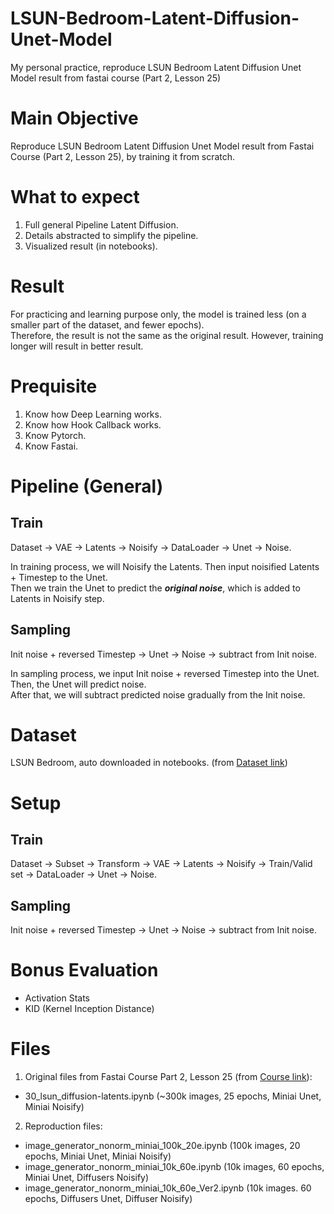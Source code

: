 # LSUN-Bedroom-Latent-Diffusion-Unet-Model
My personal practice, reproduce LSUN Bedroom Latent Diffusion Unet Model result from fastai course (Part 2, Lesson 25)

# Main Objective  
Reproduce LSUN Bedroom Latent Diffusion Unet Model result from Fastai Course (Part 2, Lesson 25), by training it from scratch.  

# What to expect  
1. Full general Pipeline Latent Diffusion.  
2. Details abstracted to simplify the pipeline.  
3. Visualized result (in notebooks).  

# Result
For practicing and learning purpose only, the model is trained less (on a smaller part of the dataset, and fewer epochs).  
Therefore, the result is not the same as the original result. However, training longer will result in better result.  

# Prequisite  
1. Know how Deep Learning works.  
2. Know how Hook Callback works.  
3. Know Pytorch.  
4. Know Fastai.  

# Pipeline (General)
## Train  
Dataset -> VAE -> Latents -> Noisify -> DataLoader -> Unet -> Noise.  

In training process, we will Noisify the Latents. 
Then input noisified Latents + Timestep to the Unet.  
Then we train the Unet to predict the ***original noise***, which is added to Latents in Noisify step.  

## Sampling  
Init noise + reversed Timestep -> Unet -> Noise -> subtract from Init noise.  

In sampling process, we input Init noise + reversed Timestep into the Unet.  
Then, the Unet will predict noise.  
After that, we will subtract predicted noise gradually from the Init noise.   

# Dataset  
LSUN Bedroom, auto downloaded in notebooks. (from [Dataset link](https://s3.amazonaws.com/fast-ai-imageclas/bedroom.tgz))

# Setup  
## Train  
Dataset -> Subset -> Transform -> VAE -> Latents -> Noisify -> Train/Valid set -> DataLoader -> Unet -> Noise.   

## Sampling  
Init noise + reversed Timestep -> Unet -> Noise -> subtract from Init noise.  

# Bonus Evaluation  
- Activation Stats  
- KID (Kernel Inception Distance)

# Files
1. Original files from Fastai Course Part 2, Lesson 25 (from [Course link](https://course.fast.ai/)):   
- 30_lsun_diffusion-latents.ipynb (~300k images, 25 epochs, Miniai Unet, Miniai Noisify)
2. Reproduction files:
- image_generator_nonorm_miniai_100k_20e.ipynb (100k images, 20 epochs, Miniai Unet, Miniai Noisify)
- image_generator_nonorm_miniai_10k_60e.ipynb (10k images, 60 epochs, Miniai Unet, Diffusers Noisify)
- image_generator_nonorm_miniai_10k_60e_Ver2.ipynb (10k images. 60 epochs, Diffusers Unet, Diffuser Noisify)
